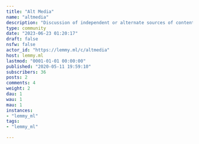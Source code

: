 ```yaml
---
title: "Alt Media" 
name: "altmedia"
description: "Discussion of independent or alternate sources of content to the establishment media. Designed with mostly political mass media in mind, but other alternatives are also welcome."
type: community
date: "2023-06-23 01:20:17"
draft: false
nsfw: false
actor_id: "https://lemmy.ml/c/altmedia"
host: lemmy.ml
lastmod: "0001-01-01 00:00:00"
published: "2020-05-11 19:59:10"
subscribers: 36
posts: 2
comments: 4
weight: 2
dau: 1
wau: 1
mau: 1
instances:
- "lemmy_ml"
tags: 
- "lemmy_ml"

---
```

